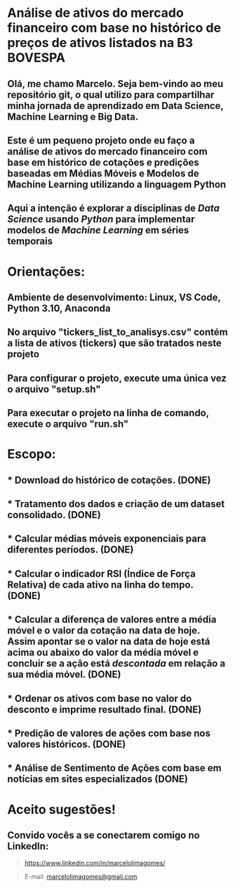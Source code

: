 # Análise de ativos do mercado financeiro com base no histórico de preços de ativos listados na B3 BOVESPA

## Olá, me chamo Marcelo. Seja bem-vindo ao meu repositório git, o qual utilizo para compartilhar minha jornada de aprendizado em Data Science, Machine Learning e Big Data. 

## Este é um pequeno projeto onde eu faço a análise de ativos do mercado financeiro com base em histórico de cotações e predições baseadas em Médias Móveis e Modelos de Machine Learning utilizando a linguagem Python

## Aqui a intenção é explorar a disciplinas de *Data Science* usando *Python* para implementar modelos de *Machine Learning* em séries temporais

# Orientações:
## Ambiente de desenvolvimento: Linux, VS Code, Python 3.10, Anaconda 
## No arquivo "tickers_list_to_analisys.csv" contém a lista de ativos (tickers) que são tratados neste projeto
## Para configurar o projeto, execute uma única vez o arquivo "setup.sh"
## Para executar o projeto na linha de comando, execute o arquivo "run.sh"

# Escopo:
## * Download do histórico de cotações. (DONE)
## * Tratamento dos dados e criação de um dataset consolidado. (DONE)
## * Calcular médias móveis exponenciais para diferentes períodos. (DONE)
## * Calcular o indicador RSI (Índice de Força Relativa) de cada ativo na linha do tempo. (DONE)
## * Calcular a diferença de valores entre a média móvel e o valor da cotação na data de hoje. Assim apontar se o valor na data de hoje está acima ou abaixo do valor da média móvel e concluir se a ação está *descontada* em relação a sua média móvel. (DONE)
## * Ordenar os ativos com base no valor do desconto e imprime resultado final. (DONE)
## * Predição de valores de ações com base nos valores históricos. (DONE)
## * Análise de Sentimento de Ações com base em notícias em sites especializados (DONE)

# Aceito sugestões!
## Convido vocês a se conectarem comigo no LinkedIn:
> https://www.linkedin.com/in/marcelolimagomes/

> E-mail: marcelolimagomes@gmail.com
